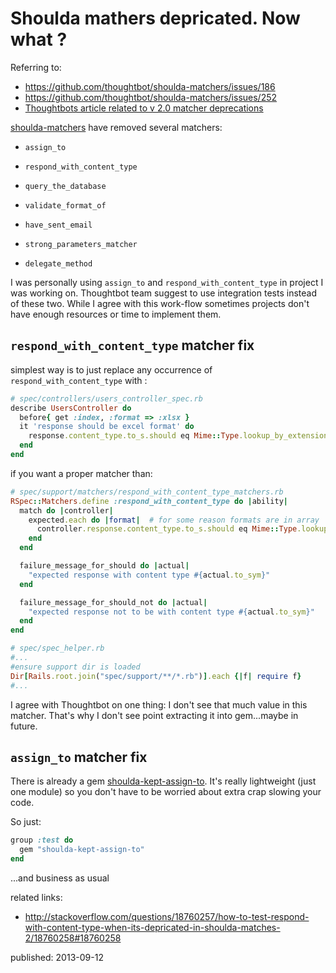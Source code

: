 # Shoulda mathers depricated. Now what ?

Referring to:

* https://github.com/thoughtbot/shoulda-matchers/issues/186
* https://github.com/thoughtbot/shoulda-matchers/issues/252 
* [Thoughtbots article related to v 2.0 matcher deprecations](http://robots.thoughtbot.com/post/47031676783/shoulda-matchers-2-0)

[shoulda-matchers](https://github.com/thoughtbot/shoulda-matchers) have removed several matchers:


*     assign_to
*     respond_with_content_type
*     query_the_database
*     validate_format_of
*     have_sent_email
*     strong_parameters_matcher
*     delegate_method

I was personally using `assign_to` and `respond_with_content_type` in project I was working on. Thoughtbot team suggest to use integration tests instead of these two. While I agree with this work-flow sometimes projects don't have enough resources or time to implement them.

##  `respond_with_content_type` matcher fix

simplest way is to just replace any occurrence of `respond_with_content_type` with : 
    
```ruby
# spec/controllers/users_controller_spec.rb
describe UsersController do
  before{ get :index, :format => :xlsx }
  it 'response should be excel format' do
    response.content_type.to_s.should eq Mime::Type.lookup_by_extension(:xlsx).to_s
  end
end
```

if you want a proper matcher than:

```ruby
# spec/support/matchers/respond_with_content_type_matchers.rb
RSpec::Matchers.define :respond_with_content_type do |ability|
  match do |controller|
    expected.each do |format|  # for some reason formats are in array
      controller.response.content_type.to_s.should eq Mime::Type.lookup_by_extension(format.to_sym).to_s
    end
  end

  failure_message_for_should do |actual|
    "expected response with content type #{actual.to_sym}"
  end

  failure_message_for_should_not do |actual|
    "expected response not to be with content type #{actual.to_sym}"
  end
end
```

```ruby
# spec/spec_helper.rb
#...
#ensure support dir is loaded
Dir[Rails.root.join("spec/support/**/*.rb")].each {|f| require f}  
#...
```

I agree with Thoughtbot on one thing: I don't see that much value in this matcher. That's why I don't see point extracting it into gem...maybe in future.

##  `assign_to` matcher fix

There is already a gem [shoulda-kept-assign-to](https://github.com/tinfoil/shoulda-kept-assign-to). It's really lightweight (just one module) so you don't have to be worried about extra crap slowing your code. 

So just:

```ruby
group :test do
  gem "shoulda-kept-assign-to"
end
```

...and business as usual


related links:

* http://stackoverflow.com/questions/18760257/how-to-test-respond-with-content-type-when-its-depricated-in-shoulda-matches-2/18760258#18760258

published: 2013-09-12

